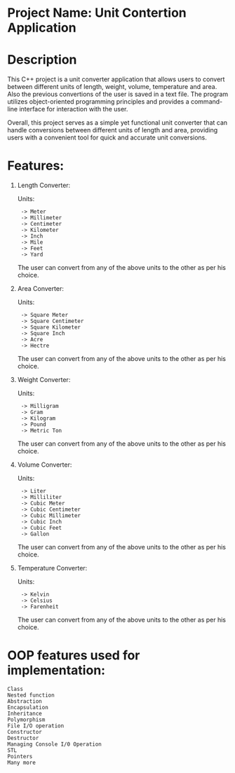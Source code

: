 ﻿# Project Name: Unit Contertion Application
# Description
This C++ project is a unit converter application that allows users to convert between different units of length, weight, volume, temperature and area. Also the previous convertions of the user is saved in a text file. The program utilizes object-oriented programming principles and provides a command-line interface for interaction with the user.

Overall, this project serves as a simple yet functional unit converter that can handle conversions between different units of length and area, providing users with a convenient tool for quick and accurate unit conversions.
# Features:
1. Length Converter:
    
    Units:
    
        -> Meter
        -> Millimeter
        -> Centimeter
        -> Kilometer
        -> Inch
        -> Mile
        -> Feet
        -> Yard
    The user can convert from any of the above units to the other as per his choice.
2. Area Converter:
    
    Units:
    
        -> Square Meter
        -> Square Centimeter
        -> Square Kilometer
        -> Square Inch
        -> Acre
        -> Hectre
    The user can convert from any of the above units to the other as per his choice.
3. Weight Converter:
    
    Units:
    
        -> Milligram
        -> Gram
        -> Kilogram
        -> Pound
        -> Metric Ton
    The user can convert from any of the above units to the other as per his choice.
4. Volume Converter:
    
    Units:
    
        -> Liter
        -> Milliliter
        -> Cubic Meter
        -> Cubic Centimeter
        -> Cubic Millimeter
        -> Cubic Inch
        -> Cubic Feet
        -> Gallon
    The user can convert from any of the above units to the other as per his choice.
5. Temperature Converter:

    Units:
    
        -> Kelvin
        -> Celsius
        -> Farenheit
    The user can convert from any of the above units to the other as per his choice.
# OOP features used for implementation:
    Class
    Nested function
    Abstraction
    Encapsulation
    Inheritance
    Polymorphism
    File I/O operation
    Constructor
    Destructor
    Managing Console I/0 Operation
    STL
    Pointers
    Many more
